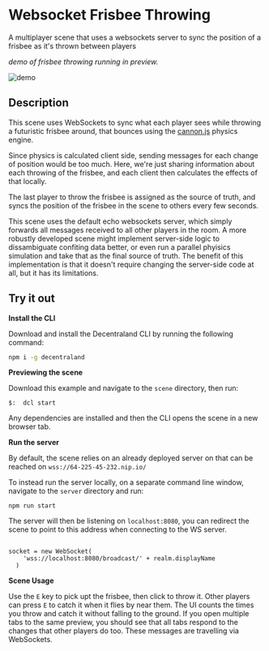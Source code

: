 # Websocket Frisbee Throwing

A multiplayer scene that uses a websockets server to sync the position of a frisbee as it's thrown between players

_demo of frisbee throwing running in preview._

![demo](https://github.com/decentraland-scenes/websocket-frisbee/blob/master/screenshot/screeenshot.gif)

## Description

This scene uses WebSockets to sync what each player sees while throwing a futuristic frisbee around, that bounces using the [cannon.js](https://github.com/schteppe/cannon.js) physics engine.

Since physics is calculated client side, sending messages for each change of position would be too much. Here, we're just sharing information about each throwing of the frisbee, and each client then calculates the effects of that locally.

The last player to throw the frisbee is assigned as the source of truth, and syncs the position of the frisbee in the scene to others every few seconds.

This scene uses the default echo websockets server, which simply forwards all messages received to all other players in the room. A more robustly developed scene might implement server-side logic to dissambiguate confiting data better, or even run a parallel phyisics simulation and take that as the final source of truth. The benefit of this implementation is that it doesn't require changing the server-side code at all, but it has its limitations.

## Try it out

**Install the CLI**

Download and install the Decentraland CLI by running the following command:

```bash
npm i -g decentraland
```

**Previewing the scene**

Download this example and navigate to the `scene` directory, then run:

```
$:  dcl start
```

Any dependencies are installed and then the CLI opens the scene in a new browser tab.

**Run the server**

By default, the scene relies on an already deployed server on that can be reached on `wss://64-225-45-232.nip.io/`

To instead run the server locally, on a separate command line window, navigate to the `server` directory and run:

```
npm run start
```

The server will then be listening on `localhost:8080`, you can redirect the scene to point to this address when connecting to the WS server.

```

socket = new WebSocket(
    'wss://localhost:8080/broadcast/' + realm.displayName
  )
```

**Scene Usage**

Use the `E` key to pick upt the frisbee, then click to throw it. Other players can press `E` to catch it when it flies by near them. The UI counts the times you throw and catch it without falling to the ground. If you open multiple tabs to the same preview, you should see that all tabs respond to the changes that other players do too. These messages are travelling via WebSockets.
